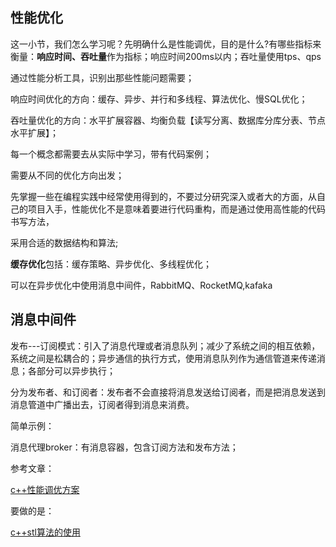 ## 性能优化

这一小节，我们怎么学习呢？先明确什么是性能调优，目的是什么?有哪些指标来衡量：**响应时间、吞吐量**作为指标；响应时间200ms以内；吞吐量使用tps、qps

通过性能分析工具，识别出那些性能问题需要；

响应时间优化的方向：缓存、异步、并行和多线程、算法优化、慢SQL优化；

吞吐量优化的方向：水平扩展容器、均衡负载【读写分离、数据库分库分表、节点水平扩展】；

每一个概念都需要去从实际中学习，带有代码案例；

需要从不同的优化方向出发；

先掌握一些在编程实践中经常使用得到的，不要过分研究深入或者大的方面，从自己的项目入手，性能优化不是意味着要进行代码重构，而是通过使用高性能的代码书写方法，

采用合适的数据结构和算法;

**缓存优化**包括：缓存策略、异步优化、多线程优化；

可以在异步优化中使用消息中间件，RabbitMQ、RocketMQ,kafaka



## 消息中间件

发布---订阅模式：引入了消息代理或者消息队列；减少了系统之间的相互依赖，系统之间是松耦合的；异步通信的执行方式，使用消息队列作为通信管道来传递消息；各部分可以异步执行；

分为发布者、和订阅者：发布者不会直接将消息发送给订阅者，而是把消息发送到消息管道中广播出去，订阅者得到消息来消费。



简单示例：

消息代理broker：有消息容器，包含订阅方法和发布方法；

参考文章：

[c++性能调优方案](https://developer.aliyun.com/article/1627867)

要做的是：

[c++stl算法的使用](https://developer.aliyun.com/article/1161003)
